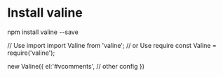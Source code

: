 # Install valine
npm install valine --save

// Use import
import Valine from 'valine';
// or Use require
const Valine = require('valine');

new Valine({
    el:'#vcomments',
    // other config
})
